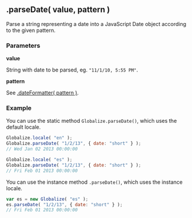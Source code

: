## .parseDate( value, pattern )

Parse a string representing a date into a JavaScript Date object according to
the given pattern.

### Parameters

**value**

String with date to be parsed, eg. `"11/1/10, 5:55 PM"`.

**pattern**

See [.dateFormatter( pattern )](./date-formatter.md).

### Example

You can use the static method `Globalize.parseDate()`, which uses the default
locale.

```javascript
Globalize.locale( "en" );
Globalize.parseDate( "1/2/13", { date: "short" } );
// Wed Jan 02 2013 00:00:00

Globalize.locale( "es" );
Globalize.parseDate( "1/2/13", { date: "short" } );
// Fri Feb 01 2013 00:00:00
```

You can use the instance method `.parseDate()`, which uses the instance locale.

```javascript
var es = new Globalize( "es" );
es.parseDate( "1/2/13", { date: "short" } );
// Fri Feb 01 2013 00:00:00
```
